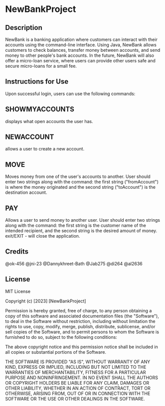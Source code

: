 # NewBankProject

## Description
NewBank is a banking application where customers can interact with their accounts using the command-line interface. 
Using Java, NewBank allows customers to check balances, transfer money between accounts, and send money to other 
people's bank accounts. In the future, NewBank will also offer a micro-loan service, where users can provide other 
users safe and secure micro-loans for a small fee.


## Instructions for Use

Upon successful login, users can use the following commands: 

## SHOWMYACCOUNTS 
displays what open accounts the user has.
## NEWACCOUNT 
allows a user to create a new account.
## MOVE 
Moves money from one of the user's accounts to another. User should enter two strings along with the command: 
the first string ("fromAccount") is where the money originated and the second string ("toAccount") is the destination 
account.
## PAY
Allows a user to send money to another user. User should enter two strings along with the command: the first 
string is the customer name of the intended recipient, and the second string is the desired amount of money. 
exit/EXIT - will close the application.


## Credits

@ok-456
@jni-23
@Dannykhreet-Bath
@Jab275
@di264
@al2636

## License
MIT License

Copyright (c) [2023] [NewBankProject]

Permission is hereby granted, free of charge, to any person obtaining a copy
of this software and associated documentation files (the "Software"), to deal
in the Software without restriction, including without limitation the rights
to use, copy, modify, merge, publish, distribute, sublicense, and/or sell
copies of the Software, and to permit persons to whom the Software is
furnished to do so, subject to the following conditions:

The above copyright notice and this permission notice shall be included in all
copies or substantial portions of the Software.

THE SOFTWARE IS PROVIDED "AS IS", WITHOUT WARRANTY OF ANY KIND, EXPRESS OR
IMPLIED, INCLUDING BUT NOT LIMITED TO THE WARRANTIES OF MERCHANTABILITY,
FITNESS FOR A PARTICULAR PURPOSE AND NONINFRINGEMENT. IN NO EVENT SHALL THE
AUTHORS OR COPYRIGHT HOLDERS BE LIABLE FOR ANY CLAIM, DAMAGES OR OTHER
LIABILITY, WHETHER IN AN ACTION OF CONTRACT, TORT OR OTHERWISE, ARISING FROM,
OUT OF OR IN CONNECTION WITH THE SOFTWARE OR THE USE OR OTHER DEALINGS IN THE
SOFTWARE.
